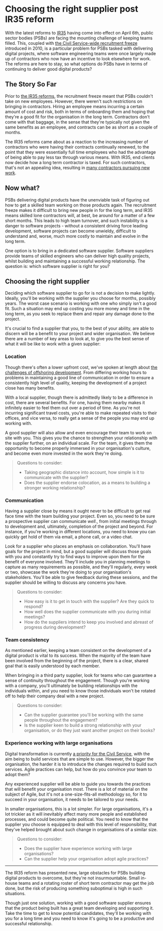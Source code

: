 # Choosing the right supplier post IR35 reform
With the latest reforms to [IR35][ir35] having come into effect on April 6th, public sector bodies (PSBs) are facing the mounting challenge of keeping teams filled. This, coupled with [the Civil Service-wide recruitment freeze][freeze] introduced in 2010, is a particular problem for PSBs tasked with delivering digital projects, where software engineering teams were once largely made up of contractors who now have an incentive to look elsewhere for work. The reforms are here to stay, so what options do PSBs have in terms of continuing to deliver good digital products?

## The Story So Far
Prior to [the IR35 reforms][reforms], the recruitment freeze meant that PSBs couldn't take on new employees. However, there weren't such restrictions on bringing in contractors. Hiring an employee means incurring a certain amount of cost and risk, both in terms of onboarding them and hoping that they're a good fit for the organisation in the long term. Contractors don't come with that baggage, in the sense that they're typically not given the same benefits as an employee, and contracts can be as short as a couple of months.

The IR35 reforms came about as a reaction to the increasing number of contractors who were having their contracts continually renewed, to the point that they were essentially full time employees who had the advantage of being able to pay less tax through various means. With IR35, end clients now decide how a long term contractor is taxed. For such contractors, that's not an appealing idea, resulting in [many contractors pursuing new work][walkout].

## Now what?
PSBs delivering digital products have the unenviable task of figuring out how to get a skilled team working on those products again. The recruitment freeze makes it difficult to bring new people in for the long term, and IR35 means skilled lone contractors will, at best, be around for a matter of a few short months. This leads to high team turnover, and such instability is a danger to software projects - without a consistent driving force leading development, software projects can become unwieldy, difficult to understand and, worse, much more costly to maintain and evolve in the long term.

One option is to bring in a dedicated software supplier. Software suppliers provide teams of skilled engineers who can deliver high quality projects, whilst building and maintaining a successful working relationship. The question is: which software supplier is right for you?

## Choosing the right supplier
Deciding which software supplier to go for is not a decision to make lightly. Ideally, you'll be working with the supplier you choose for months, possibly years. The worst case scenario is working with one who simply isn't a good fit. Such a situation may end up costing you more money and time in the long term, as you seek to replace them and repair any damage done to the project.

It's crucial to find a supplier that you, to the best of your ability, are able to discern will be a benefit to your project and wider organisation. We believe there are a number of key areas to look at, to give you the best sense of what it will be like to work with a given supplier:

### Location
Though there's often a lower upfront cost, we've spoken at length about [the challenges of offshoring development][offshore]. From differing working hours to problems in maintaining a good line of communication in order to ensure a consistently high level of quality, keeping the development of a project close has many benefits.

With a local supplier, though there is admittedly likely to be a difference in cost, there are several benefits. For one, having them nearby makes it infinitely easier to feel them out over a period of time. As you're not incurring significant travel costs, you're able to make repeated visits to their offices, and vice versa, to really get a sense of the people you may end up working with.

A good supplier will also allow and even encourage their team to work on site with you. This gives you the chance to strengthen your relationship with the supplier further, on an individual scale. For the team, it gives them the opportunity to become properly immersed in your organisation's culture, and become even more invested in the work they're doing.

> Questions to consider:
> - Taking geographic distance into account, how simple is it to communicate with the supplier?
> - Does the supplier endorse colocation, as a means to building a stronger working relationship?

### Communication
Having a supplier close by means it ought never to be difficult to get real face time with the team building your project. Even so, you need to be sure a prospective supplier can communicate _well_., from initial meetings through to development and, ultimately, completion of the project and beyond. For instance, if you're working in different locations, you need to know you can quickly get hold of them via email, a phone call, or a video chat.

Look for a supplier who places an emphasis on collaboration. You'll have goals for the project in mind, but a good supplier will discuss those goals with you and constantly try to find ways to improve upon them for the benefit of everyone involved. They'll include you in planning meetings to capture as many requirements as possible, and they'll regularly, every week or two, showcase the work they're doing to your organisation's stakeholders. You'll be able to give feedback during these sessions, and the supplier should be willing to discuss any concerns you have.

> Questions to consider:
> - How easy is it to get in touch with the supplier? Are they quick to respond?
> - How well does the supplier communicate with you during initial meetings?
> - How do the suppliers intend to keep you involved and abreast of progress during development?

### Team consistency
As mentioned earlier, keeping a team consistent on the development of a digital product is vital to its success. When the majority of the team have been involved from the beginning of the project, there is a clear, shared goal that is easily understood by each member.

When bringing in a third party supplier, look for teams who can guarantee a sense of continuity throughout the engagement. Though you're working with a company, you'll ultimately be building relationships with the individuals within, and you need to know those individuals won't be rotated off to help their company deal with a new project.

> Questions to consider:
> - Can the supplier guarantee you'll be working with the same people throughout the engagement?
> - Is the supplier keen to build a strong relationship with your organisation, or do they just want another project on their books?

### Experience working with large organisations
Digital transformation is currently [a priority for the Civil Service][transformation], with the aim being to build services that are simple to use. However, the bigger the organisation, the harder it is to introduce the changes required to build such services. Agile practices can help, but how do you convince your team to adopt them?

Any experienced supplier will be able to guide you towards the practices that will benefit your organisation most. There is a lot of material on the subject of Agile, but it's not a one-size-fits-all methodology so, for it to succeed in your organisation, it needs to be tailored to your needs.

In smaller organisations, this is a lot simpler. For large organisations, it's a lot trickier as it will inevitably affect many more people and established processes, and could become quite political. You need to know that the supplier you choose is equipped to deal with this level of responsibility, that they've helped brought about such change in organisations of a similar size.

> Questions to consider:
> - Does the supplier have experience working with large organisations?
> - Can the supplier help your organisation adopt agile practices?

-----------

The IR35 reform has presented new, large obstacles for PSBs building digital products to overcome, but they're not insurmountable. Small in-house teams and a rotating roster of short term contractor may get the job done, but the risk of producing something suboptimal is high in such situations.

Though just one solution, working with a good software supplier ensures that the product being built has a great team developing and supporting it. Take the time to get to know potential candidates, they'll be working with you for a long time and you need to know it's going to be a productive and successful relationship.

[ir35]: https://en.wikipedia.org/wiki/IR35

[reforms]: http://www.accountingweb.co.uk/tax/personal-tax/ir35-reform-what-the-future-holds

[walkout]: http://www.computerweekly.com/news/450416398/IR35-reforms-Stakeholders-warn-of-risk-to-public-sector-IT-projects-as-contractors-walk

[freeze]: https://www.gov.uk/government/organisations/foreign-commonwealth-office/about/recruitment#recruitment-policy-generalists-and-specialists

[offshore]: https://www.madetech.com/blog/overcoming-common-challenges-with-offshore-development-and-support

[transformation]: https://www.gov.uk/transformation
